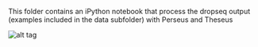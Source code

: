 This folder contains an iPython notebook that process the dropseq output (examples included in the data subfolder) with Perseus and Theseus


![alt tag](http://www.greekmythology.com/images/mythology/theseus_adventures_78.jpg)

